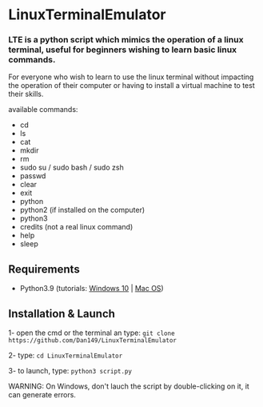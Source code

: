 # LinuxTerminalEmulator
### LTE is a python script which mimics the operation of a linux terminal, useful for beginners wishing to learn basic linux commands.

For everyone who wish to learn to use the linux terminal without impacting the operation of their computer or having to install a virtual machine to test their skills.

available commands:
  - cd
  - ls
  - cat
  - mkdir
  - rm
  - sudo su / sudo bash / sudo zsh
  - passwd
  - clear
  - exit
  - python
  - python2 (if installed on the computer)
  - python3
  - credits (not a real linux command)
  - help
  - sleep

## Requirements

  - Python3.9 (tutorials: <a href="https://www.youtube.com/watch?v=uDbDIhR76H4">Windows 10</a> | <a href="https://www.youtube.com/watch?v=0rg6nyanX5Y">Mac OS</a>)

## Installation & Launch

1- open the cmd or the terminal an type: `git clone https://github.com/Dan149/LinuxTerminalEmulator`

2- type: `cd LinuxTerminalEmulator`

3- to launch, type: `python3 script.py`

WARNING: On Windows, don't lauch the script by double-clicking on it, it can generate errors.
